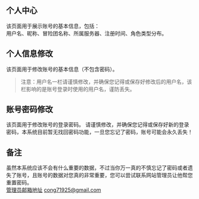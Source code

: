 ## 个人中心
该页面用于展示账号的基本信息，包括：  
用户名、昵称、冒险团名称、所属服务器、注册时间、角色类型分布。

## 个人信息修改 
该页面用于修改账号的基本信息（不包含密码）。  
> 注意：用户名一栏请谨慎修改，并确保您记得或保存好修改后的用户名，该栏影响的是账号登录时使用的用户名，谨防丢失。

## 账号密码修改
该页面用于修改账号的登录密码。
请谨慎修改，并确保您记得或保存好新的登录密码，本系统目前暂无找回密码功能，一旦您忘记了密码，账号可能会永久丢失！

## 备注
虽然本系统应该不会有什么重要的数据，不过当你万一真的不慎忘记了密码或者遗失了账号，且账号的数据对您真的非常重要，您可以尝试联系网站管理员让他帮您重置密码。  
[管理员邮箱地址](mailto:cong71925@gmail.com) cong71925@gmail.com